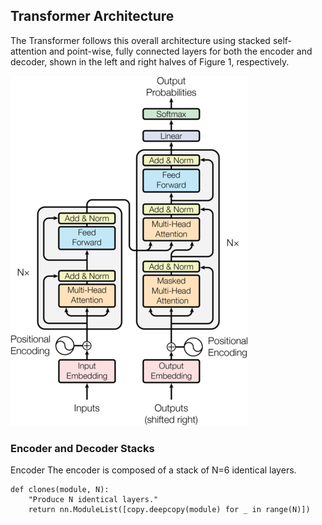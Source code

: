 ## Transformer Architecture

The Transformer follows this overall architecture using stacked self-attention and point-wise, fully connected layers for both the encoder and decoder, shown in the left and right halves of Figure 1, respectively.

<img src="../transf.png" />

### Encoder and Decoder Stacks

Encoder
The encoder is composed of a stack of N=6 identical layers.
```
def clones(module, N):
    "Produce N identical layers."
    return nn.ModuleList([copy.deepcopy(module) for _ in range(N)])
```
